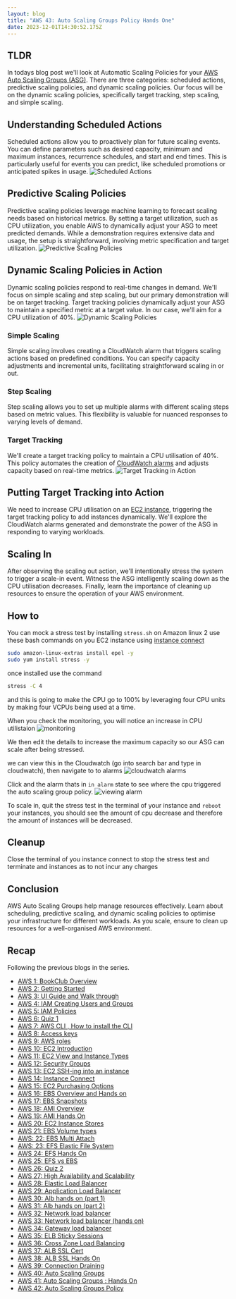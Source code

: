 ```yaml
---
layout: blog
title: "AWS 43: Auto Scaling Groups Policy Hands One"
date: 2023-12-01T14:30:52.175Z
---
```


## TLDR

In todays blog post we'll look at Automatic Scaling Policies for your [AWS Auto Scaling Groups (ASG)](https://magicishaqblog.netlify.app/2023-11-24-aws-42-Auto-Scaling-Groups-Policy/). There are three categories: scheduled actions, predictive scaling policies, and dynamic scaling policies. Our focus will be on the dynamic scaling policies, specifically target tracking, step scaling, and simple scaling.

## Understanding Scheduled Actions

Scheduled actions allow you to proactively plan for future scaling events. You can define parameters such as desired capacity, minimum and maximum instances, recurrence schedules, and start and end times. This is particularly useful for events you can predict, like scheduled promotions or anticipated spikes in usage.
![Scheduled Actions](/blog/src/images/43/43-1.png)

## Predictive Scaling Policies

Predictive scaling policies leverage machine learning to forecast scaling needs based on historical metrics. By setting a target utilization, such as CPU utilization, you enable AWS to dynamically adjust your ASG to meet predicted demands. While a demonstration requires extensive data and usage, the setup is straightforward, involving metric specification and target utilization.
![Predictive Scaling Policies](/blog/src/images/43/43-2.png)

## Dynamic Scaling Policies in Action

Dynamic scaling policies respond to real-time changes in demand. We'll focus on simple scaling and step scaling, but our primary demonstration will be on target tracking. Target tracking policies dynamically adjust your ASG to maintain a specified metric at a target value. In our case, we'll aim for a CPU utilization of 40%.
![Dynamic Scaling Policies](/blog/src/images/43/43-3.png)

### Simple Scaling

Simple scaling involves creating a CloudWatch alarm that triggers scaling actions based on predefined conditions. You can specify capacity adjustments and incremental units, facilitating straightforward scaling in or out.

### Step Scaling

Step scaling allows you to set up multiple alarms with different scaling steps based on metric values. This flexibility is valuable for nuanced responses to varying levels of demand.

### Target Tracking

We'll create a target tracking policy to maintain a CPU utilisation of 40%. This policy automates the creation of [CloudWatch alarms](https://docs.aws.amazon.com/AmazonCloudWatch/latest/monitoring/AlarmThatSendsEmail.html) and adjusts capacity based on real-time metrics.
![Target Tracking in Action](/blog/src/images/43/43-4.png)

## Putting Target Tracking into Action

We need to increase CPU utilisation on an [EC2 instance](https://magicishaqblog.netlify.app/2023-02-24-aws-10-EC2/), triggering the target tracking policy to add instances dynamically. We'll explore the CloudWatch alarms generated and demonstrate the power of the ASG in responding to varying workloads.

## Scaling In

After observing the scaling out action, we'll intentionally stress the system to trigger a scale-in event. Witness the ASG intelligently scaling down as the CPU utilisation decreases. Finally, learn the importance of cleaning up resources to ensure the operation of your AWS environment.

## How to

You can mock a stress test by installing `stress.sh` on Amazon linux 2
use these bash commands on you EC2 instance using [instance connect](https://magicishaqblog.netlify.app/2023-03-24-aws-14-instance-connect)

```bash
sudo amazon-linux-extras install epel -y
sudo yum install stress -y
```

once installed use the command

```bash
stress -C 4
```

and this is going to make the CPU go to 100%
by leveraging four CPU units by making four VCPUs
being used at a time.

When you check the monitoring, you will notice an increase in CPU utilistaion
![monitoring](/blog/src/images/43/43-7.png)

We then edit the details to increase the maximum capacity so our ASG can scale after being stressed.

we can view this in the Cloudwatch (go into search bar and type in cloudwatch), then navigate to to alarms
![cloudwatch alarms](/blog/src/images/43/43-8.png)

Click and the alarm thats in `in alarm` state to see where the cpu triggered the auto scaling group policy.
![viewing alarm](/blog/src/images/43/43-9.png)

To scale in, quit the stress test in the terminal of your instance and `reboot` your instances, you should see the amount of cpu decrease and therefore the amount of instances will be decreased.

## Cleanup

Close the terminal of you instance connect to stop the stress test
and terminate and instances as to not incur any charges

## Conclusion

AWS Auto Scaling Groups help manage resources effectively. Learn about scheduling, predictive scaling, and dynamic scaling policies to optimise your infrastructure for different workloads. As you scale, ensure to clean up resources for a well-organised AWS environment.

## Recap

Following the previous blogs in the series.

- [AWS 1: BookClub Overview](https://magicishaqblog.netlify.app/aws/)
- [AWS 2: Getting Started](https://magicishaqblog.netlify.app/2023-01-23-aws-2-getting-started/)
- [AWS 3: UI Guide and Walk through](https://magicishaqblog.netlify.app/2023-01-27-aws-3-UI-guide-and-walkthrough)
- [AWS 4: IAM Creating Users and Groups](https://magicishaqblog.netlify.app/2023-01-28-aws-4-IAM)
- [AWS 5: IAM Policies](https://magicishaqblog.netlify.app/2023-02-03-aws-5-IAM-polices)
- [AWS 6: Quiz 1 ](https://magicishaqblog.netlify.app/aws-quiz-one)
- [AWS 7: AWS CLI , How to install the CLI](https://magicishaqblog.netlify.app/2023-10-03-aws-7-cli)
- [AWS 8: Access keys](https://magicishaqblog.netlify.app/2023-10-03-aws-8-access-keys)
- [AWS 9: AWS roles](https://magicishaqblog.netlify.app/2023-02-17-aws-9-roles)
- [AWS 10: EC2 Introduction](https://magicishaqblog.netlify.app/2023-02-24-aws-10-EC2/)
- [AWS 11: EC2 View and Instance Types](https://magicishaqblog.netlify.app/2023-03-03-aws-11-EC2-View-and-instance-types)
- [AWS 12: Security Groups](https://magicishaqblog.netlify.app/2023-03-10-aws-12-security-groups)
- [AWS 13: EC2 SSH-ing into an instance](https://magicishaqblog.netlify.app/2023-03-17-aws-13-ssh)
- [AWS 14: Instance Connect](https://magicishaqblog.netlify.app/2023-03-24-aws-14-instance-connect)
- [AWS 15: EC2 Purchasing Options](https://magicishaqblog.netlify.app/2023-03-31-aws-15-EC2-purchasing-options)
- [AWS 16: EBS Overview and Hands on](https://magicishaqblog.netlify.app/2023-04-14-aws-16-EBS-Overview-and-Hands-On)
- [AWS 17: EBS Snapshots](https://magicishaqblog.netlify.app/2023-04-21-aws-17-ebs-snapshots)
- [AWS 18: AMI Overview](https://magicishaqblog.netlify.app/2023-04-28-aws-18-ami)
- [AWS 19: AMI Hands On](https://magicishaqblog.netlify.app/2023-06-02-aws-19-AMI-Hands-On)
- [AWS 20: EC2 Instance Stores](https://magicishaqblog.netlify.app/2023-06-09-aws-20-EC2-Instance-Store)
- [AWS 21: EBS Volume types](https://magicishaqblog.netlify.app/2023-06-16-aws-21-EBS-volume-types)
- [AWS: 22: EBS Multi Attach](https://magicishaqblog.netlify.app/2023-06-23-aws-22-EBS-Multi-Attach)
- [AWS: 23: EFS Elastic File System](https://magicishaqblog.netlify.app/2023-06-30-aws-23-EFS-Elastic-File-System)
- [AWS 24: EFS Hands On](https://magicishasblog.netlify.app/2023-07-07-aws-24-EFS-Hands-On)
- [AWS 25: EFS vs EBS](https://magicishasblog.netlify.app/2023-07-14-aws-25-EFS-vs-EBS)
- [AWS 26: Quiz 2](https://magicishaqblog.netlify.app/quiz-2/2023-07-21-aws-26-quiz-2/)
- [AWS 27: High Availability and Scalability ](https://magicishaqblog.netlify.app/section6/2023-07-28-high_availability_and_scalability/)
- [AWS 28: Elastic Load Balancer](https://magicishaqblog.netlify.app/ElasticLoadBalancing/2023-08-11-aws-28-elastic-load-balancing/)
- [AWS 29: Application Load Balancer](https://magicishaqblog.netlify.app/ApplicationLoadBalancer/2023-08-18-aws-29-applicaton-load-balancer/)
- [AWS 30: Alb hands on (part 1)](https://magicishaqblog.netlify.app/ApplicationLoadBalancer/2023-08-25-aws-30-alb-hands-on/)
- [AWS 31: Alb hands on (part 2)](https://magicishaqblog.netlify.app/ApplicationLoadBalancer/2023-09-01-aws-31-more-on-alb/)
- [AWS 32: Network load balancer](https://magicishaqblog.netlify.app/NLB/2023-09-09-aws-32-network-load-balancer/)
- [AWS 33: Network load balancer (hands on)](https://magicishaqblog.netlify.app/NLB/2023-09-15-aws-33-network-load-balancer-hands-on/)
- [AWS 34: Gateway load balancer](https://magicishaqblog.netlify.app/GatewayLoadBalancer/2023-09-22-aws-34-gateway-load-balancer/)
- [AWS 35: ELB Sticky Sessions](https://magicishaqblog.netlify.app/ElasticLoadBalancing/2022-09-29-aws-35-ELB-Sticky-sessions/)
- [AWS 36: Cross Zone Load Balancing](https://magicishaqblog.netlify.app/CrossZoneLoadBalancing/2023-10-06-aws-36-cross-zone-load-balancing/)
- [AWS 37: ALB SSL Cert](https://magicishaqblog.netlify.app/ElasticLoadBalancing/2023-10-13-aws-37-ALB-SSL-Cert/)
- [AWS 38: ALB SSL Hands On](https://magicishaqblog.netlify.app/ElasticLoadBalancing/2023-10-20-aws-38-ALB-SSL-Hands-On/)
- [AWS 39: Connection Draining](https://magicishaqblog.netlify.app/2023-27-10-aws-39-connection-draining/)
- [AWS 40: Auto Scaling Groups](https://magicishaqblog.netlify.app/2023-11-10-aws-40-Auto-Scaling-Groups/)
- [AWS 41: Auto Scaling Groups : Hands On](https://magicishaqblog.netlify.app/2023-11-17-aws-41-auto-scaling-groups-hands-on/)
- [AWS 42: Auto Scaling Groups Policy](https://magicishaqblog.netlify.app/2023-11-24-aws-42-Auto-Scaling-Groups-Policy/)
